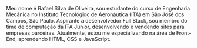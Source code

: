 Meu nome é Rafael Silva de Oliveira, sou estudante do curso de Engenharia Mecânica no Instituto Tecnológioc de Aeronáutica (ITA) em São José dos Campos, São Paulo.
Aspirante a desenvolvedor Full Stack, sou membro do time de computação da ITA Júnior, desenvolvendo e vendendo sites para empresas parceiras.
Atualmente, estou me especializando na área de Front-End, aprendendo HTML, CSS e JavaScript.

